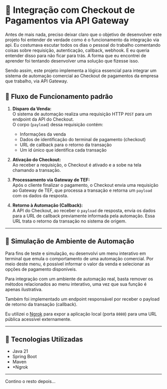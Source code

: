 # 📌 Integração com Checkout de Pagamentos via API Gateway

Antes de mais nada, preciso deixar claro que o objetivo de desenvolver este projeto foi entender de verdade como é o funcionamento da integração via api. Eu costumava escutar todos os dias o pessoal do trabalho comentando coisas sobre requisição, autenticação, callback, webhook. E eu queria entender disso para não ficar para trás. A forma que eu encontrei de aprender foi tentando desenvolver uma solução que fizesse isso. 

Sendo assim, este projeto implementa a lógica essencial para integrar um sistema de automação comercial ao Checkout de pagamentos da empresa que trabalho, via API Gateway.


## 🔄 Fluxo de Funcionamento padrão

1. **Disparo da Venda:**  
   O sistema de automação realiza uma requisição HTTP `POST` para um endpoint da API do Checkout.  
   O corpo (`payload`) dessa requisição contém:
   - Informações da venda
   - Dados de identificação do terminal de pagamento (checkout)
   - URL de callback para o retorno da transação
   - Um id único que identifica cada transação

2. **Ativação do Checkout:**  
   Ao receber a requisição, o Checkout é ativado e a sobe na tela chamando a transação.

3. **Processamento via Gateway de TEF:**  
   Após o cliente finalizar o pagamento, o Checkout envia uma requisição ao Gateway de TEF, que processa a transação e retorna um `payload` com os dados da resposta.

4. **Retorno à Automação (Callback):**  
   A API do Checkout, ao receber o `payload` de resposta, envia os dados para a URL de callback previamente informada pela automação. Essa URL trata o retorno da transação no sistema de origem.

---

## 🧪 Simulação de Ambiente de Automação

Para fins de teste e simulação, eu desenvolvi um menu interativo em terminal que emula o comportamento de uma automação comercial. Por meio deste menu, é possível informar o valor da venda e selecionar as opções de pagamento disponíveis.

Para integração com um ambiente de automação real, basta remover os métodos relacionados ao menu interativo, uma vez que sua função é apenas ilustrativa.

Também foi implementado um endpoint responsável por receber o payload de retorno da transação (callback).

Eu utilizei o [Ngrok](https://ngrok.com/docs/getting-started/?os=windows) para expor a aplicação local (porta `8080`) para uma URL pública acessível externamente.

---

## 🚀 Tecnologias Utilizadas

- Java 21
- Spring Boot
- Maven
- *Ngrok

---

Contino o resto depois...
